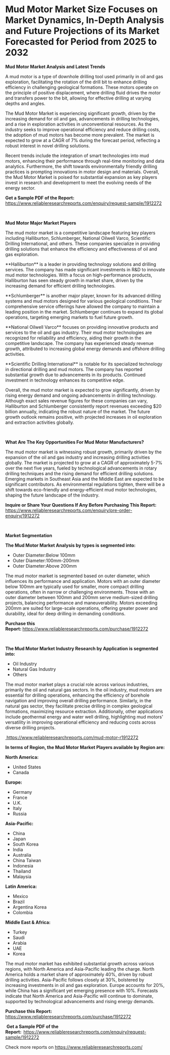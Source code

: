 <p><h1>Mud Motor Market Size Focuses on Market Dynamics, In-Depth Analysis and Future Projections of its Market Forecasted for Period from 2025 to 2032</h1></p><p><strong>Mud Motor Market Analysis and Latest Trends</strong></p>
<p><p>A mud motor is a type of downhole drilling tool used primarily in oil and gas exploration, facilitating the rotation of the drill bit to enhance drilling efficiency in challenging geological formations. These motors operate on the principle of positive displacement, where drilling fluid drives the motor and transfers power to the bit, allowing for effective drilling at varying depths and angles.</p><p>The Mud Motor Market is experiencing significant growth, driven by the increasing demand for oil and gas, advancements in drilling technologies, and a rise in exploration activities in unconventional resources. As the industry seeks to improve operational efficiency and reduce drilling costs, the adoption of mud motors has become more prevalent. The market is expected to grow at a CAGR of 7% during the forecast period, reflecting a robust interest in novel drilling solutions.</p><p>Recent trends include the integration of smart technologies into mud motors, enhancing their performance through real-time monitoring and data analytics. Furthermore, the shift towards environmentally friendly drilling practices is prompting innovations in motor design and materials. Overall, the Mud Motor Market is poised for substantial expansion as key players invest in research and development to meet the evolving needs of the energy sector.</p></p>
<p><strong>Get a Sample PDF of the Report:&nbsp;</strong> <a href="https://www.reliableresearchreports.com/enquiry/request-sample/1912272?utm_campaign=2331&utm_medium=2&utm_source=Github&utm_content=ia&utm_term=16022025&utm_id=mud-motor">https://www.reliableresearchreports.com/enquiry/request-sample/1912272</a></p>
<p>&nbsp;</p>
<p><strong>Mud Motor Major Market Players</strong></p>
<p><p>The mud motor market is a competitive landscape featuring key players including Halliburton, Schlumberger, National Oilwell Varco, Scientific Drilling International, and others. These companies specialize in providing drilling solutions that enhance the efficiency and effectiveness of oil and gas exploration.</p><p>**Halliburton** is a leader in providing technology solutions and drilling services. The company has made significant investments in R&D to innovate mud motor technologies. With a focus on high-performance products, Halliburton has seen steady growth in market share, driven by the increasing demand for efficient drilling technologies.</p><p>**Schlumberger** is another major player, known for its advanced drilling systems and mud motors designed for various geological conditions. Their comprehensive service offerings have allowed the company to maintain a leading position in the market. Schlumberger continues to expand its global operations, targeting emerging markets to fuel future growth.</p><p>**National Oilwell Varco** focuses on providing innovative products and services to the oil and gas industry. Their mud motor technologies are recognized for reliability and efficiency, aiding their growth in the competitive landscape. The company has experienced steady revenue growth, attributed to increasing global energy demands and offshore drilling activities.</p><p>**Scientific Drilling International** is notable for its specialized technology in directional drilling and mud motors. The company has reported substantial growth due to advancements in its products. Continued investment in technology enhances its competitive edge.</p><p>Overall, the mud motor market is expected to grow significantly, driven by rising energy demand and ongoing advancements in drilling technology. Although exact sales revenue figures for these companies can vary, Halliburton and Schlumberger consistently report revenues exceeding $20 billion annually, indicating the robust nature of the market. The future growth outlook remains positive, with projected increases in oil exploration and extraction activities globally.</p></p>
<p>&nbsp;</p>
<p><strong>What Are The Key Opportunities For Mud Motor Manufacturers?</strong></p>
<p><p>The mud motor market is witnessing robust growth, primarily driven by the expansion of the oil and gas industry and increasing drilling activities globally. The market is projected to grow at a CAGR of approximately 5-7% over the next five years, fueled by technological advancements in rotary drilling techniques and the rising demand for efficient drilling solutions. Emerging markets in Southeast Asia and the Middle East are expected to be significant contributors. As environmental regulations tighten, there will be a shift towards eco-friendly and energy-efficient mud motor technologies, shaping the future landscape of the industry.</p></p>
<p><strong>Inquire or Share Your Questions If Any Before Purchasing This Report:</strong> <a href="https://www.reliableresearchreports.com/enquiry/pre-order-enquiry/1912272?utm_campaign=2331&utm_medium=2&utm_source=Github&utm_content=ia&utm_term=16022025&utm_id=mud-motor">https://www.reliableresearchreports.com/enquiry/pre-order-enquiry/1912272</a></p>
<p>&nbsp;</p>
<p><strong>Market Segmentation</strong></p>
<p><strong>The Mud Motor Market Analysis by types is segmented into:</strong></p>
<p><ul><li>Outer Diameter:Below 100mm</li><li>Outer Diameter:100mm-200mm</li><li>Outer Diameter:Above 200mm</li></ul></p>
<p><p>The mud motor market is segmented based on outer diameter, which influences its performance and application. Motors with an outer diameter below 100mm are typically used for smaller, more compact drilling operations, often in narrow or challenging environments. Those with an outer diameter between 100mm and 200mm serve medium-sized drilling projects, balancing performance and maneuverability. Motors exceeding 200mm are suited for large-scale operations, offering greater power and durability, ideal for deep drilling in demanding conditions.</p></p>
<p><strong>Purchase this Report:&nbsp;</strong><a href="https://www.reliableresearchreports.com/purchase/1912272?utm_campaign=2331&utm_medium=2&utm_source=Github&utm_content=ia&utm_term=16022025&utm_id=mud-motor">https://www.reliableresearchreports.com/purchase/1912272</a></p>
<p>&nbsp;</p>
<p><strong>The Mud Motor Market Industry Research by Application is segmented into:</strong></p>
<p><ul><li>Oil Industry</li><li>Natural Gas Industry</li><li>Others</li></ul></p>
<p><p>The mud motor market plays a crucial role across various industries, primarily the oil and natural gas sectors. In the oil industry, mud motors are essential for drilling operations, enhancing the efficiency of borehole navigation and improving overall drilling performance. Similarly, in the natural gas sector, they facilitate precise drilling in complex geological formations, maximizing resource extraction. Additionally, other applications include geothermal energy and water well drilling, highlighting mud motors' versatility in improving operational efficiency and reducing costs across diverse drilling projects.</p></p>
<p><a href="https://www.reliableresearchreports.com/mud-motor-r1912272?utm_campaign=2331&utm_medium=2&utm_source=Github&utm_content=ia&utm_term=16022025&utm_id=mud-motor">&nbsp;https://www.reliableresearchreports.com/mud-motor-r1912272</a></p>
<p><strong>In terms of Region, the Mud Motor Market Players available by Region are:</strong></p>
<p>
    <p> <strong> North America: </strong>
        <ul>
            <li>United States</li>
            <li>Canada</li>
        </ul>
        </p> 
    <p> <strong> Europe: </strong>
        <ul>
            <li>Germany</li>
            <li>France</li>
            <li>U.K.</li>
            <li>Italy</li>
            <li>Russia</li>
        </ul>
        </p> 
    <p> <strong> Asia-Pacific: </strong>
        <ul>
            <li>China</li>
            <li>Japan</li>
            <li>South Korea</li>
            <li>India</li>
            <li>Australia</li>
            <li>China Taiwan</li>
            <li>Indonesia</li>
            <li>Thailand</li>
            <li>Malaysia</li>
        </ul>
        </p> 
    <p> <strong> Latin America: </strong>
        <ul>
            <li>Mexico</li>
            <li>Brazil</li>
            <li>Argentina Korea</li>
            <li>Colombia</li>
        </ul>
        </p> 
    <p> <strong> Middle East & Africa: </strong>
        <ul>
            <li>Turkey</li>
            <li>Saudi</li>
            <li>Arabia</li>
            <li>UAE</li>
            <li>Korea</li>
        </ul>
    </p>
    </p>
<p><p>The mud motor market has exhibited substantial growth across various regions, with North America and Asia-Pacific leading the charge. North America holds a market share of approximately 40%, driven by robust drilling activities. Asia-Pacific follows closely at 30%, bolstered by increasing investments in oil and gas exploration. Europe accounts for 20%, while China has a significant yet emerging presence with 10%. Forecasts indicate that North America and Asia-Pacific will continue to dominate, supported by technological advancements and rising energy demands.</p></p>
<p><strong>Purchase this Report: </strong><a href="https://www.reliableresearchreports.com/purchase/1912272?utm_campaign=2331&utm_medium=2&utm_source=Github&utm_content=ia&utm_term=16022025&utm_id=mud-motor">https://www.reliableresearchreports.com/purchase/1912272</a></p>
<p>&nbsp;<strong>Get a Sample PDF of the Report:&nbsp;&nbsp;</strong><a href="https://www.reliableresearchreports.com/enquiry/request-sample/1912272?utm_campaign=2331&utm_medium=2&utm_source=Github&utm_content=ia&utm_term=16022025&utm_id=mud-motor">https://www.reliableresearchreports.com/enquiry/request-sample/1912272</a></p>
<p><strong></strong></p>
<p>Check more reports on <a href="https://www.reliableresearchreports.com/?utm_campaign=2331&utm_medium=2&utm_source=Github&utm_content=ia&utm_term=16022025&utm_id=mud-motor">https://www.reliableresearchreports.com/</a></p>